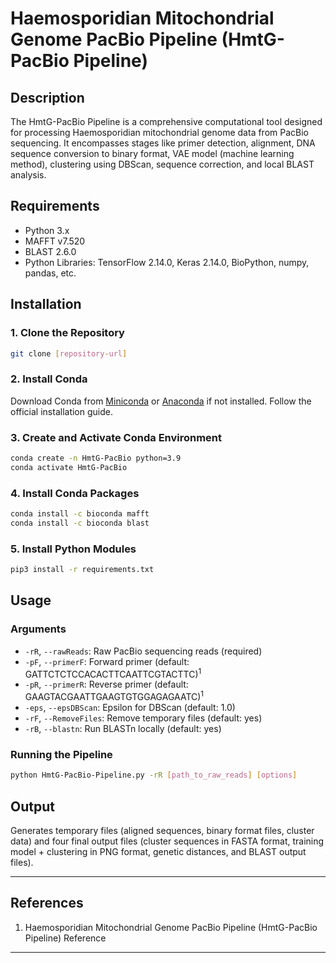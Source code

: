 
# Haemosporidian Mitochondrial Genome PacBio Pipeline (HmtG-PacBio Pipeline)

## Description
The HmtG-PacBio Pipeline is a comprehensive computational tool designed for processing Haemosporidian mitochondrial genome data from PacBio sequencing. It encompasses stages like primer detection, alignment, DNA sequence conversion to binary format, VAE model (machine learning method), clustering using DBScan, sequence correction, and local BLAST analysis.

<!-- <img src="HmtG-PacBio.jpg" alt="Flowchart Description" width="600" height="800"/> -->

## Requirements
- Python 3.x
- MAFFT v7.520
- BLAST 2.6.0
- Python Libraries: TensorFlow 2.14.0, Keras 2.14.0, BioPython, numpy, pandas, etc.

## Installation

### 1. Clone the Repository
```bash
git clone [repository-url]
```

### 2. Install Conda
Download Conda from [Miniconda](https://docs.conda.io/en/latest/miniconda.html) or [Anaconda](https://www.anaconda.com/products/distribution) if not installed. Follow the official installation guide.

### 3. Create and Activate Conda Environment
```bash
conda create -n HmtG-PacBio python=3.9
conda activate HmtG-PacBio
```

### 4. Install Conda Packages
```bash
conda install -c bioconda mafft
conda install -c bioconda blast
```

### 5. Install Python Modules
```bash
pip3 install -r requirements.txt
```

## Usage

### Arguments
- `-rR`, `--rawReads`: Raw PacBio sequencing reads (required)
- `-pF`, `--primerF`: Forward primer (default: GATTCTCTCCACACTTCAATTCGTACTTC)<sup>1</sup>
- `-pR`, `--primerR`: Reverse primer (default: GAAGTACGAATTGAAGTGTGGAGAGAATC)<sup>1</sup>
- `-eps`, `--epsDBScan`: Epsilon for DBScan (default: 1.0)
- `-rF`, `--RemoveFiles`: Remove temporary files (default: yes)
- `-rB`, `--blastn`: Run BLASTn locally (default: yes)

### Running the Pipeline
```bash
python HmtG-PacBio-Pipeline.py -rR [path_to_raw_reads] [options]
```

## Output
Generates temporary files (aligned sequences, binary format files, cluster data) and four final output files (cluster sequences in FASTA format, training model + clustering in PNG format, genetic distances, and BLAST output files).

---

## References
1. Haemosporidian Mitochondrial Genome PacBio Pipeline (HmtG-PacBio Pipeline) Reference

---
